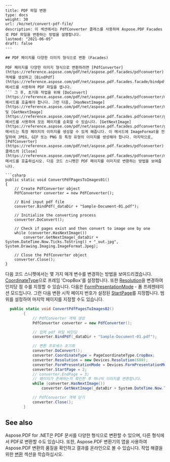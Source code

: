 ```
---
title: PDF 파일 변환
type: docs
weight: 30
url: /ko/net/convert-pdf-file/
description: 이 섹션에서는 PdfConverter 클래스를 사용하여 Aspose.PDF Facades로 PDF 파일을 변환하는 방법을 설명합니다.
lastmod: "2021-06-05"
draft: false
---

## PDF 페이지를 다양한 이미지 형식으로 변환 (Facades)

PDF 페이지를 다양한 이미지 형식으로 변환하려면 [PdfConverter](https://reference.aspose.com/pdf/net/aspose.pdf.facades/pdfconverter) 객체를 생성하고 [BindPdf](https://reference.aspose.com/pdf/net/aspose.pdf.facades.facade/bindpdf/methods/3) 메서드를 사용하여 PDF 파일을 엽니다.
``` 그 후, 초기화 작업을 위해 [DoConvert](https://reference.aspose.com/pdf/net/aspose.pdf.facades/pdfconverter/methods/doconvert) 메서드를 호출해야 합니다. 그런 다음, [HasNextImage](https://reference.aspose.com/pdf/net/aspose.pdf.facades/pdfconverter/methods/hasnextimage) 및 [GetNextImage](https://reference.aspose.com/pdf/net/aspose.pdf.facades.pdfconverter/getnextimage/methods/6) 메서드를 사용하여 모든 페이지를 순회할 수 있습니다. [GetNextImage](https://reference.aspose.com/pdf/net/aspose.pdf.facades.pdfconverter/getnextimage/methods/6) 메서드는 특정 페이지의 이미지를 생성할 수 있게 해줍니다. 이 메서드에 ImageFormat을 전달하여 JPEG, GIF 또는 PNG 등 특정 유형의 이미지를 생성해야 합니다. 마지막으로, [PdfConverter](https://reference.aspose.com/pdf/net/aspose.pdf.facades/pdfconverter) 클래스의 [Close](https://reference.aspose.com/pdf/net/aspose.pdf.facades/pdfconverter/methods/close) 메서드를 호출하십시오. 다음 코드 스니펫은 PDF 페이지를 이미지로 변환하는 방법을 보여줍니다.

```csharp
public static void ConvertPdfPagesToImages01()
{
    // Create PdfConverter object
    PdfConverter converter = new PdfConverter();

    // Bind input pdf file
    converter.BindPdf(_dataDir + "Sample-Document-01.pdf");

    // Initialize the converting process
    converter.DoConvert();

    // Check if pages exist and then convert to image one by one
    while (converter.HasNextImage())
        converter.GetNextImage(_dataDir + System.DateTime.Now.Ticks.ToString() + "_out.jpg", System.Drawing.Imaging.ImageFormat.Jpeg);

    // Close the PdfConverter object
    converter.Close();
}
```
다음 코드 스니펫에서는 몇 가지 매개 변수를 변경하는 방법을 보여드리겠습니다. [CoordinateType](https://reference.aspose.com/pdf/net/aspose.pdf.facades/pdfconverter/properties/coordinatetype)으로 프레임 'CropBox'를 설정합니다. 또한 [Resolution](https://reference.aspose.com/pdf/net/aspose.pdf.facades/pdfconverter/properties/resolution)을 변경하여 인치당 점 수를 지정할 수 있습니다. 다음은 [FormPresentationMode](https://reference.aspose.com/pdf/net/aspose.pdf.facades/pdfconverter/properties/formpresentationmode) - 폼 프레젠테이션 모드입니다. 그런 다음 변환 시작 페이지 번호가 설정된 [StartPage](https://reference.aspose.com/pdf/net/aspose.pdf.facades/pdfconverter/properties/startpage)를 지정합니다. 범위를 설정하여 마지막 페이지를 지정할 수도 있습니다.

```csharp
  public static void ConvertPdfPagesToImages02()
        {
            // PdfConverter 객체 생성
            PdfConverter converter = new PdfConverter();

            // 입력 pdf 파일 바인딩
            converter.BindPdf(_dataDir + "Sample-Document-01.pdf");

            // 변환 프로세스 초기화
            converter.DoConvert();
            converter.CoordinateType = PageCoordinateType.CropBox;
            converter.Resolution = new Devices.Resolution(600);
            converter.FormPresentationMode = Devices.FormPresentationMode.Production;
            converter.StartPage = 2;
            // converter.EndPage = 3;
            // 페이지가 존재하는지 확인한 후 하나씩 이미지를 변환합니다.
            while (converter.HasNextImage())
                converter.GetNextImage(_dataDir + System.DateTime.Now.Ticks.ToString() + "_out.jpg", System.Drawing.Imaging.ImageFormat.Jpeg);

            // PdfConverter 객체 닫기
            converter.Close();
        }
```

## See also

Aspose.PDF for .NET은 PDF 문서를 다양한 형식으로 변환할 수 있으며, 다른 형식에서 PDF로 변환할 수도 있습니다. 또한, Aspose.PDF 변환기의 앱을 사용하여 Aspose.PDF 변환의 품질을 확인하고 결과를 온라인으로 볼 수 있습니다. 작업 해결을 위한 [변환](/pdf/ko/net/converting/) 섹션을 학습하십시오.